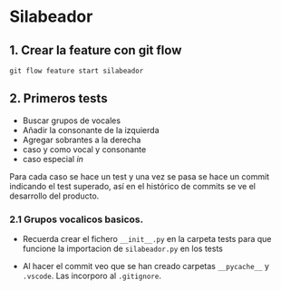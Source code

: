 # Silabeador

## 1. Crear la feature con git flow

```
git flow feature start silabeador
```

## 2. Primeros tests

- Buscar grupos de vocales
- Añadir la consonante de la izquierda
- Agregar sobrantes a la derecha
- caso y como vocal y consonante
- caso especial *in*

Para cada caso se hace un test y una vez se pasa se hace un commit indicando el test superado, así en el histórico de commits se ve el desarrollo del producto.

### 2.1 Grupos vocalicos basicos.

- Recuerda crear el fichero `__init__.py` en la carpeta tests para que funcione la importacion de `silabeador.py` en los tests

- Al hacer el commit veo que se han creado carpetas `__pycache__` y `.vscode`. Las incorporo al `.gitignore`.
